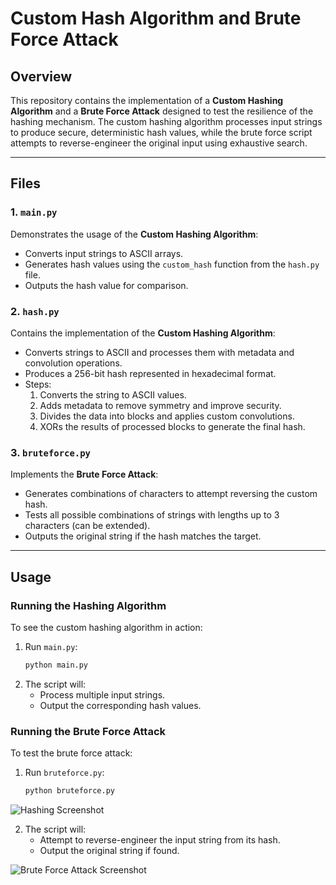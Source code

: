 # Custom Hash Algorithm and Brute Force Attack

## Overview
This repository contains the implementation of a **Custom Hashing Algorithm** and a **Brute Force Attack** designed to test the resilience of the hashing mechanism. The custom hashing algorithm processes input strings to produce secure, deterministic hash values, while the brute force script attempts to reverse-engineer the original input using exhaustive search.

---

## Files

### 1. `main.py`
Demonstrates the usage of the **Custom Hashing Algorithm**:
- Converts input strings to ASCII arrays.
- Generates hash values using the `custom_hash` function from the `hash.py` file.
- Outputs the hash value for comparison.

### 2. `hash.py`
Contains the implementation of the **Custom Hashing Algorithm**:
- Converts strings to ASCII and processes them with metadata and convolution operations.
- Produces a 256-bit hash represented in hexadecimal format.
- Steps:
  1. Converts the string to ASCII values.
  2. Adds metadata to remove symmetry and improve security.
  3. Divides the data into blocks and applies custom convolutions.
  4. XORs the results of processed blocks to generate the final hash.

### 3. `bruteforce.py`
Implements the **Brute Force Attack**:
- Generates combinations of characters to attempt reversing the custom hash.
- Tests all possible combinations of strings with lengths up to 3 characters (can be extended).
- Outputs the original string if the hash matches the target.

---

## Usage

### Running the Hashing Algorithm
To see the custom hashing algorithm in action:
1. Run `main.py`:
   ```bash
   python main.py
2. The script will:
   - Process multiple input strings.
   - Output the corresponding hash values.

### Running the Brute Force Attack
To test the brute force attack:
1. Run `bruteforce.py`:
   ```bash
   python bruteforce.py
   
![Hashing Screenshot](./attack_screenshot.png "Hashing in Action")

2. The script will:
   - Attempt to reverse-engineer the input string from its hash.
   - Output the original string if found.

![Brute Force Attack Screenshot](./attack_screenshot.png "Brute Force Attack in Action")
